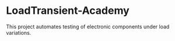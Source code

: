 # LoadTransient-Academy
This project automates testing of electronic components under load variations.
